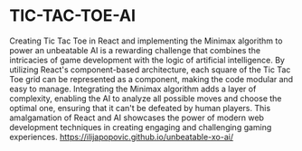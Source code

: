 # TIC-TAC-TOE-AI

Creating Tic Tac Toe in React and implementing the Minimax algorithm to power an unbeatable AI is a rewarding challenge that combines the intricacies of game development with the logic of artificial intelligence. By utilizing React's component-based architecture, each square of the Tic Tac Toe grid can be represented as a component, making the code modular and easy to manage. Integrating the Minimax algorithm adds a layer of complexity, enabling the AI to analyze all possible moves and choose the optimal one, ensuring that it can't be defeated by human players. This amalgamation of React and AI showcases the power of modern web development techniques in creating engaging and challenging gaming experiences.
https://ilijapopovic.github.io/unbeatable-xo-ai/
